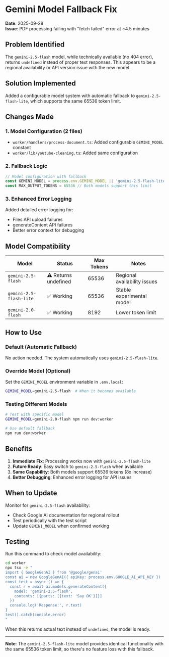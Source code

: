 # Gemini Model Fallback Fix

**Date**: 2025-09-28  
**Issue**: PDF processing failing with "fetch failed" error at ~4.5 minutes

## Problem Identified

The `gemini-2.5-flash` model, while technically available (no 404 error), returns `undefined` instead of proper text responses. This appears to be a regional availability or API version issue with the new model.

## Solution Implemented

Added a configurable model system with automatic fallback to `gemini-2.5-flash-lite`, which supports the same 65536 token limit.

## Changes Made

### 1. Model Configuration (2 files)
- `worker/handlers/process-document.ts`: Added configurable `GEMINI_MODEL` constant
- `worker/lib/youtube-cleaning.ts`: Added same configuration

### 2. Fallback Logic
```typescript
// Model configuration with fallback
const GEMINI_MODEL = process.env.GEMINI_MODEL || 'gemini-2.5-flash-lite'
const MAX_OUTPUT_TOKENS = 65536 // Both models support this limit
```

### 3. Enhanced Error Logging
Added detailed error logging for:
- Files API upload failures
- generateContent API failures
- Better error context for debugging

## Model Compatibility

| Model | Status | Max Tokens | Notes |
|-------|--------|------------|-------|
| `gemini-2.5-flash` | ⚠️ Returns undefined | 65536 | Regional availability issues |
| `gemini-2.5-flash-lite` | ✅ Working | 65536 | Stable experimental model |
| `gemini-2.0-flash` | ✅ Working | 8192 | Lower token limit |

## How to Use

### Default (Automatic Fallback)
No action needed. The system automatically uses `gemini-2.5-flash-lite`.

### Override Model (Optional)
Set the `GEMINI_MODEL` environment variable in `.env.local`:
```bash
GEMINI_MODEL=gemini-2.5-flash  # When it becomes available
```

### Testing Different Models
```bash
# Test with specific model
GEMINI_MODEL=gemini-2.0-flash npm run dev:worker

# Use default fallback
npm run dev:worker
```

## Benefits

1. **Immediate Fix**: Processing works now with `gemini-2.5-flash-lite`
2. **Future Ready**: Easy switch to `gemini-2.5-flash` when available
3. **Same Capability**: Both models support 65536 tokens (8x increase)
4. **Better Debugging**: Enhanced error logging for API issues

## When to Update

Monitor for `gemini-2.5-flash` availability:
- Check Google AI documentation for regional rollout
- Test periodically with the test script
- Update `GEMINI_MODEL` when confirmed working

## Testing

Run this command to check model availability:
```bash
cd worker
npx tsx -e "
import { GoogleGenAI } from '@google/genai'
const ai = new GoogleGenAI({ apiKey: process.env.GOOGLE_AI_API_KEY })
const test = async () => {
  const r = await ai.models.generateContent({
    model: 'gemini-2.5-flash',
    contents: [{parts: [{text: 'Say OK'}]}]
  })
  console.log('Response:', r.text)
}
test().catch(console.error)
"
```

When this returns actual text instead of `undefined`, the model is ready.

---

**Note**: The `gemini-2.5-flash-lite` model provides identical functionality with the same 65536 token limit, so there's no feature loss with this fallback.
